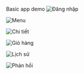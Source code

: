 Basic app
demo
![Đăng nhập](https://drive.google.com/file/d/1KMWo7_I1D4syEUGqJXj1akoi9HHS_s3F/view?usp=sharing)

![Menu](https://lh3.googleusercontent.com/pw/AP1GczOOTDtPa-EuH9ArfsQbWUk9QFDeVhXdGyohhcojG4Ep7vQ-oX9ab1bvsRzQR99rV08OiusinUVbkewOxuvVcikcEsenPVgZGRtjzzNNrY7yFGM_v9CsnyXom1DwfpQ9s1vnCofqkhnDvQB7HzgbURzIyYS9kVuXGXMapkHYaZ8A0KlDwVDX_Be2cgs3skTyWWQxywmx19e7sfExfJLDl94f4dxiZUzjhlbc6WteYu-pEXN7V6xD5fR8FpnNOTh5pJ0k1JxnnQumFhgNgaz20qItiPpi_z9gWZbP-g-3QzEB0_ejFBJ49SPEyoKvYix_A2wNMFCWDHvy2H0mCebYdj0nD8u55IZK0yO3qPlnEXpLGuWMppKzLviYpo9ZncqMV077YDWeKPktyDj-C-KAyxsZ1hqtkpkvbYLRM4hZ3lw5Z4HeeVjdyinvdvUSeclYttwpouPfJhgXVvtG4l85c380ZZnZvzZpHSJ1zPzZKAPrRj9xXMJwRuCbpxpaTZ67im8IT-cEuxbgs8iE4oGNT3_MpocNZP2XpsFLeijAlRckbqERkW8I0DOseQSRk1QFjiVLqedEmDrXPrf0ntxf-ftAyoLAXZzpwHfPD4lXiYXLSTkXPp9kkCHtcQamIlSnTRMdV82E_WNAHxMc1ksTC3Ne7tiLNrPuv3xdAB_j6sPJkt16sHdhjiHcko-lFPIIBGDYlW0ORI9DE9iGoHzws2gwLcm58v8S4weF1LQkjpxKecFh0OQ3DTZqbjeSSH6PcUcgNez4-pOhB-byrGcdxIqyPsxKQW8tu18xOIw0dI4sEOx-4f5LBRWBec-5gARUzqtpoUid0zfaoPnVuT3M3YMvsVwK4TRvXHg939_cD6miEQLc5ZeqK1OYGB_vbMJZ4OqzCTmtQJ5xmhzA0YwGD3wbD25xnc6YIho7Vt29AmpUHwcC1Ho-9eh5MbHB=w315-h506-s-no-gm?authuser=0)

![Chi tiết](https://lh3.googleusercontent.com/pw/AP1GczOf6vHKTmBijHDisHEsYX0bymsS8J2g-dq9PVW-DaF7PSRo98bVHjXwS8QU5bYnJLDb7eyzKJq1sxGF-M04Uh5TVJNGGUbh8ZxowuZQqNHS1PQCOCI1TU-sg4iZjIaYQuk1-mgnJDz1UetwPL0O07wU9IaSGKpn6O3bmcwWfh7Pzt8sqECNiNYt85hZC6wS5rMtuJ10zcAnRyYQLw_EKLjlODHxJVV85CBkkg08oqZQrL10FtIGhi9oCCSJDvi7_I21nrejo9XzS47dfGKqD-0PVwxq-tsMRbdNBDx4PmzXthu8NkqRn76KAAPx_G8lOVgJuzP6-myHdDlSwaeJpz5b708dO852VcXSMA8jTW2NbAV5gxWlJpCnY5zigviFvwxf11sRZnmmesv6gnyprc-9DyEljD37ujVfSiOTj230wQp7RYG3AjCc0A7YsDYO0dgcY_-8oupvk_8e6V6SAdrqceSvIaivQuqnT8cKqD8cE6xd92tU6Q78p625I5z0E3_bmGenoWzUvN-uTUnquCduDkFKsUV9_yA4FhJcMUqDrHkW4XYNy_vh388Xg2hfH8q4AIUW-RtG1LUw-ZyFs_57rMvow9d-RR-36IGH2UxMYylc55ZQE40Lz5pcv2xTIzCBo8QmajJF0d8KU0l0byorSA8dmYiADOd3EJi-7qIZN29R2gGsBP2aEaben4M9Ho1P9pxuPUPcGUYt8qQ-dOtXVXaafKxDAVcDk1lVup8Dcwc1HGWd644eK3l2f9D5HFQ5ASqDQtv-xSijjdAFWXDTeEVtFfVRSU49TygUtcdP1vOWNLcRxLnzRs-tG-9x-58SSeZ5bUySP0L1p9AgCwPzmMsXRiwAs16LEZxcODi3pgsO0csPhe_8kmA3f_iSmK1myfCNmNf4XZuTjQJ3DpzU8uJlboJmJ0977sHJfwWGPIrF2HLcbQFhbayd=w314-h506-s-no-gm?authuser=0)

![Giỏ hàng](https://lh3.googleusercontent.com/pw/AP1GczOOnmYpijrpxWdG635MW6yrKA-jAhU3FRBg3nISNoSPnywB-3GNEEjmYF36iZxZ9AZixgNsjSO-uQkfJBWn6fublYR1imwzK3rznyYiEmoKjZ3xRS-vlqRdXSEQAIXJfJ2dGwKZvPXVsY7JRdkocsXhNv7g3Ayt6manckvHCnzN6IbuLiahDPmOsLFOTJh1Stj0SJ1Ry1XDeqfcnkSbHcQkk7HJuLClhHsQb_rZdz02DWdh0dXb6n-eRXPScj2sasSb0VKt6YOuO2zkNYs3fj36tIpN9OKJ7ZNybvXEZe9irc6psajnnY7YSPng8OZJhj8JX8-gixwGoohvVm0KG8TktFhj6XmfbGYYKxD-LNTWsNxWgSxjPXx5qNGp20Adscjb7hGuvW4TQQjTmorGHd0A4rIqRJgAPPb4bG9SSQmdAs1FczZBrdxpmM7KASXx7goeQtYqaWQAoV2C1RLt6O5ae87gjA-1BsBhdWWMbqflPvqRQvlwr_RtCZptig4NfjH9ObcFxDpddzZONO5VqLDg1vqa-a9leZeUsdOyipekh2gQjE4GQdRKj3x7x5i3uq9uCuLjNulBojbg-erTPFumrwovKA7NriBx2S0sXrC342x3CO344hfAB-vSJt_UXVFABawQDJm9YE9UBk3sX9D0vIGJ7J205LIp-ZhV7VZimQ6GK3-UL6sepYOqpwGmAWGCXLKBefjslfUIV7LRRh5QEUfkPKLyQINRgpde2yvSq94EEeqILaHhQDEyCyqHIedn9bw7w9D6RfgWb0uYmeIrdn7qWiC0GFD2W68tONRWfAqiOm5z2VmluJGbBQn-HsNs5w5cZ2G2owE-bShww2h0GIuJEjA1xgpgZOLQvwDTTELTNnEM7r7pcKTxJtq0AWVG2JAAUT5Hr8WWAS-NJyjtwAUxLl0pAteyjrrgPHqIZq65-S6RVV93T4pN=w315-h522-s-no-gm?authuser=0)

![Lịch sử](https://lh3.googleusercontent.com/pw/AP1GczOe1xo6lOGd7IyY14-pbuRX1LNLlCDTAlC4ZzGJJeKOfu9xfs78knuNvwS_veH2IfnY0PZyrf3ytH85UMs1BELbRXFEwk8xtw0cp8ZCNk5dNI7TKevkxqNFAh_Eivpk9SLhglpbVB88vC_2gwXkZyVaGT4QKbWXnZB4T3rEarrhGJuZffo2qWDzbV25l_KqPH1hKdL1NgqY5QHWJrg-iU-mteX7ExEWKTI0VN3hpylNTvmZAsEUHvLD1Gmwo5TOE0DzvE1C9lSyXV1Hiw6HhVxMIIJYSm_SoR77vPV5AZS2evFsZjAHUGQ4huStIzTuNPqasUuSs67nZ-kyWUVBSgEc_tES_7o8faE6fM7TCcI02pBE8pfKPGD_jx48SzzOjrPGFxIIu0M1YQmcscLTtU_aZyg5-hzKK6p_RxhfblgjXKXHA-737pFYSnTcEwo675wsUP3umN6_brCFDEZM83C8wXX1dcu_loUO8XiXb5bNm69dXRzcjmx_z9AAF5RGItNj8mRrvuPnFeIPbgr2HKECDyYfYMVouKaTnWu6SACoPHq7SnsOA-gdX8FvKW7uV3rk9wMupFNmQDrAiCRKCMBuAuUG5iROvIOP__xfFxxc-RqfQGFljLklHSvmWQKHGqOJgqyZgWvMAI9PQt24NRQOFnnykXN1LIej76dJDDW8O3KO9Bpu1Jnu6fMR0iKC4rt-m53r0K4PtJCKFpPP9cIxikDZBjtOgdQ2i2hoC0n6iwJQdFORsUVmirzVbeXuIZjKipQG9BBgpYHnkBMyOws3xeEJPTBRB8xWI76AOGVUQQLaXvf_n59ndDzGXRiSOl6ZNGgGj6DdOXnLtwl-EUeMBWIGKsepH2_u47vJjTbqx8m7FaCmOSucmeypM6A87XriQEcVTzFqYqOAAan1g1DYNJAY98holspfPOpWLfEkfrUJLs-8xXt_mVjq=w316-h505-s-no-gm?authuser=0)

![Phản hồi](https://lh3.googleusercontent.com/pw/AP1GczNjwptYTOf0mNmsKxwVddxzUGx0aALnWqdYUt9H02M5nq3r4VC03zrWWz0f8dKI5avRfJaNFxMvyfDubYssIKpa5mZatJ_zz-XUX1303NIF-mPSKl5aD1PNrdutS7zyH5hF4ONB5Z_fHUWrxO0PG2DBDjAIZlBOJRz_gTnsc3WgeXEolb7WbiMznB_NBvj1lhYgqUNMpcBl4Rd_0DkX1d24COjc4VxmQbsAeiFmEJx9c7X4uyBXzrTKb4AyVDIhsY-bfT4sXqgjfOSiwnHY72A31YgjP8GF0KBFepReJyJWMnIJtnpBlctr2Iw-44TmczI3qCyV61WIrjUDFZwhYCYK2fDdcKkyZRjaZ-MFG6drpIM8af4MzroLoifSe_vLeXHk3zQxhvwx9PYWid85TY8RzX_oKHeSRMKgrkOt_-xqE1CnnclEQeAOWJQpWrCXUEIsUZsW6DKsMR2ZWIztgDzefcIAdmiHyBB2zlvbIU5gFICaME1QZW1PL5CdWHHENFhhbz3MWwgtfZuSD9GBujTOZRuuRaTNFya4cy7gvG7hWt0c7rr6D1hLgtclVhC1__Izf9zgUPTQ-fsoJUlVeGQZ5JdHmE_NKHzdxY6oCMK_PimATFpHm5GH8E_EGepir7nxjYwJSO-G5AE9jEBcTlzkWlsqSTFGFB-BxYQGw0PLwdiqQbGaZ0BMYq3HaMGf75ZPdgP5yAwKZBnQGzgEue8ii_ZpY1DaJdHqUjvCN_etIiLgIDAECx6ywQn9XEuLtX364bq5YmOvSa2x_511xhaz0032C-tU02-9y46Tit66PS3OzxH9PVQkP6a-IR7NAYSj_1ryjpD6dJaK7r-jIkyUHCkfpoFH_GJzucSx93ZIeHiYlh6IX3eyZkjvgrrxFbZrh8b3qkhjYgF7k9aGBUYRqtZ4ihjpbcfdG6KvJynDzRe3gV5VktS7Wx3p=w317-h507-s-no-gm?authuser=0)


